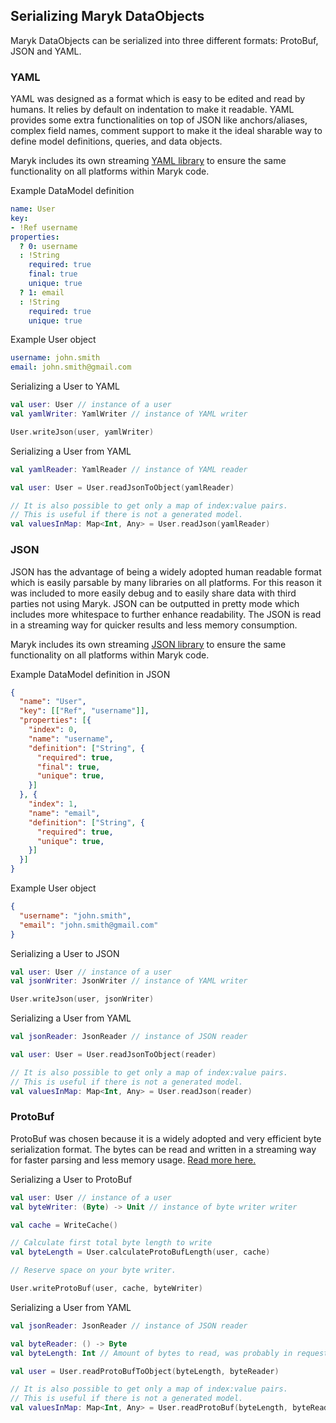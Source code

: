 ## Serializing Maryk DataObjects

Maryk DataObjects can be serialized into three different formats: ProtoBuf, JSON
and YAML.

### YAML
YAML was designed as a format which is easy to be edited and read by humans. It
relies by default on indentation to make it readable. YAML provides some extra 
functionalities on top of JSON like anchors/aliases, complex field names, comment
support to make it the ideal sharable way to define model definitions, queries, and 
data objects.

Maryk includes its own streaming [YAML library](../../yaml/README.md) to ensure the same
functionality on all platforms within Maryk code.

Example DataModel definition
```yaml
name: User
key:
- !Ref username
properties:
  ? 0: username
  : !String
    required: true
    final: true
    unique: true
  ? 1: email
  : !String
    required: true
    unique: true
```

Example User object
```yaml
username: john.smith
email: john.smith@gmail.com
```

Serializing a User to YAML
```kotlin
val user: User // instance of a user
val yamlWriter: YamlWriter // instance of YAML writer

User.writeJson(user, yamlWriter)

```

Serializing a User from YAML
```kotlin
val yamlReader: YamlReader // instance of YAML reader

val user: User = User.readJsonToObject(yamlReader)

// It is also possible to get only a map of index:value pairs.
// This is useful if there is not a generated model.
val valuesInMap: Map<Int, Any> = User.readJson(yamlReader)
```

### JSON
JSON has the advantage of being a widely adopted human readable format which is easily
parsable by many libraries on all platforms. For this reason it was included to more 
easily debug and to easily share data with third parties not using Maryk. JSON can be
outputted in pretty mode which includes more whitespace to further enhance readability. 
The JSON is read in a streaming way for quicker results and less memory consumption.

Maryk includes its own streaming [JSON library](../../json/README.md) to ensure the same 
functionality on all platforms within Maryk code.

Example DataModel definition in JSON
```json
{
  "name": "User",
  "key": [["Ref", "username"]],
  "properties": [{
    "index": 0,
    "name": "username",
    "definition": ["String", {
      "required": true,
      "final": true,
      "unique": true,
    }]
  }, {
    "index": 1,
    "name": "email",
    "definition": ["String", {
      "required": true,
      "unique": true,
    }]
  }]
}
```


Example User object
```json
{
  "username": "john.smith",
  "email": "john.smith@gmail.com"
}
```

Serializing a User to JSON
```kotlin
val user: User // instance of a user
val jsonWriter: JsonWriter // instance of YAML writer

User.writeJson(user, jsonWriter)

```

Serializing a User from YAML
```kotlin
val jsonReader: JsonReader // instance of JSON reader

val user: User = User.readJsonToObject(reader)

// It is also possible to get only a map of index:value pairs.
// This is useful if there is not a generated model.
val valuesInMap: Map<Int, Any> = User.readJson(reader)
```

### ProtoBuf
ProtoBuf was chosen because it is a widely adopted and very efficient byte
serialization format. The bytes can be read and written in a streaming way for 
faster parsing and less memory usage. [Read more here.](protobuf.md)

Serializing a User to ProtoBuf
```kotlin
val user: User // instance of a user
val byteWriter: (Byte) -> Unit // instance of byte writer writer

val cache = WriteCache()

// Calculate first total byte length to write
val byteLength = User.calculateProtoBufLength(user, cache)

// Reserve space on your byte writer.

User.writeProtoBuf(user, cache, byteWriter)
```

Serializing a User from YAML
```kotlin
val jsonReader: JsonReader // instance of JSON reader

val byteReader: () -> Byte 
val byteLength: Int // Amount of bytes to read, was probably in request

val user = User.readProtoBufToObject(byteLength, byteReader)

// It is also possible to get only a map of index:value pairs.
// This is useful if there is not a generated model.
val valuesInMap: Map<Int, Any> = User.readProtoBuf(byteLength, byteReader)
```
